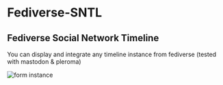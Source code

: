 # Fediverse-SNTL
## Fediverse Social Network Timeline

You can display and integrate any timeline instance from fediverse (tested with mastodon & pleroma)

![form instance](https://user-images.githubusercontent.com/45098730/85334253-34821800-b4db-11ea-8a6c-2116a5d89252.PNG "Choose instance form")
